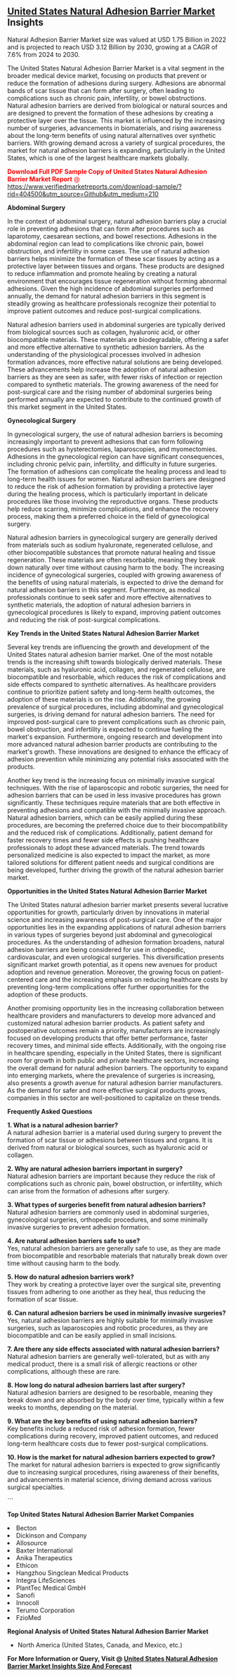 <h2><a href="https://www.verifiedmarketreports.com/download-sample/?rid=404500&amp;utm_source=Github&amp;utm_medium=210" target="_blank">United States Natural Adhesion Barrier Market</a> Insights</h2><p>Natural Adhesion Barrier Market size was valued at USD 1.75 Billion in 2022 and is projected to reach USD 3.12 Billion by 2030, growing at a CAGR of 7.6% from 2024 to 2030.</p><p><p>The United States Natural Adhesion Barrier Market is a vital segment in the broader medical device market, focusing on products that prevent or reduce the formation of adhesions during surgery. Adhesions are abnormal bands of scar tissue that can form after surgery, often leading to complications such as chronic pain, infertility, or bowel obstructions. Natural adhesion barriers are derived from biological or natural sources and are designed to prevent the formation of these adhesions by creating a protective layer over the tissue. This market is influenced by the increasing number of surgeries, advancements in biomaterials, and rising awareness about the long-term benefits of using natural alternatives over synthetic barriers. With growing demand across a variety of surgical procedures, the market for natural adhesion barriers is expanding, particularly in the United States, which is one of the largest healthcare markets globally. <p><span class=""><span style="color: #ff0000;"><strong>Download Full PDF Sample Copy of United States Natural Adhesion Barrier Market Report</strong> @ </span><a href="https://www.verifiedmarketreports.com/download-sample/?rid=404500&amp;utm_source=Github&amp;utm_medium=210" target="_blank">https://www.verifiedmarketreports.com/download-sample/?rid=404500&amp;utm_source=Github&amp;utm_medium=210</a></span></p></p><p><strong>Abdominal Surgery</strong></p><p>In the context of abdominal surgery, natural adhesion barriers play a crucial role in preventing adhesions that can form after procedures such as laparotomy, caesarean sections, and bowel resections. Adhesions in the abdominal region can lead to complications like chronic pain, bowel obstruction, and infertility in some cases. The use of natural adhesion barriers helps minimize the formation of these scar tissues by acting as a protective layer between tissues and organs. These products are designed to reduce inflammation and promote healing by creating a natural environment that encourages tissue regeneration without forming abnormal adhesions. Given the high incidence of abdominal surgeries performed annually, the demand for natural adhesion barriers in this segment is steadily growing as healthcare professionals recognize their potential to improve patient outcomes and reduce post-surgical complications. <p>Natural adhesion barriers used in abdominal surgeries are typically derived from biological sources such as collagen, hyaluronic acid, or other biocompatible materials. These materials are biodegradable, offering a safer and more effective alternative to synthetic adhesion barriers. As the understanding of the physiological processes involved in adhesion formation advances, more effective natural solutions are being developed. These advancements help increase the adoption of natural adhesion barriers as they are seen as safer, with fewer risks of infection or rejection compared to synthetic materials. The growing awareness of the need for post-surgical care and the rising number of abdominal surgeries being performed annually are expected to contribute to the continued growth of this market segment in the United States. <p><strong>Gynecological Surgery</strong></p><p>In gynecological surgery, the use of natural adhesion barriers is becoming increasingly important to prevent adhesions that can form following procedures such as hysterectomies, laparoscopies, and myomectomies. Adhesions in the gynecological region can have significant consequences, including chronic pelvic pain, infertility, and difficulty in future surgeries. The formation of adhesions can complicate the healing process and lead to long-term health issues for women. Natural adhesion barriers are designed to reduce the risk of adhesion formation by providing a protective layer during the healing process, which is particularly important in delicate procedures like those involving the reproductive organs. These products help reduce scarring, minimize complications, and enhance the recovery process, making them a preferred choice in the field of gynecological surgery.<p>Natural adhesion barriers in gynecological surgery are generally derived from materials such as sodium hyaluronate, regenerated cellulose, and other biocompatible substances that promote natural healing and tissue regeneration. These materials are often resorbable, meaning they break down naturally over time without causing harm to the body. The increasing incidence of gynecological surgeries, coupled with growing awareness of the benefits of using natural materials, is expected to drive the demand for natural adhesion barriers in this segment. Furthermore, as medical professionals continue to seek safer and more effective alternatives to synthetic materials, the adoption of natural adhesion barriers in gynecological procedures is likely to expand, improving patient outcomes and reducing the risk of post-surgical complications.<p><strong>Key Trends in the United States Natural Adhesion Barrier Market</strong></p><p>Several key trends are influencing the growth and development of the United States natural adhesion barrier market. One of the most notable trends is the increasing shift towards biologically derived materials. These materials, such as hyaluronic acid, collagen, and regenerated cellulose, are biocompatible and resorbable, which reduces the risk of complications and side effects compared to synthetic alternatives. As healthcare providers continue to prioritize patient safety and long-term health outcomes, the adoption of these materials is on the rise. Additionally, the growing prevalence of surgical procedures, including abdominal and gynecological surgeries, is driving demand for natural adhesion barriers. The need for improved post-surgical care to prevent complications such as chronic pain, bowel obstruction, and infertility is expected to continue fueling the market's expansion. Furthermore, ongoing research and development into more advanced natural adhesion barrier products are contributing to the market's growth. These innovations are designed to enhance the efficacy of adhesion prevention while minimizing any potential risks associated with the products.<p>Another key trend is the increasing focus on minimally invasive surgical techniques. With the rise of laparoscopic and robotic surgeries, the need for adhesion barriers that can be used in less invasive procedures has grown significantly. These techniques require materials that are both effective in preventing adhesions and compatible with the minimally invasive approach. Natural adhesion barriers, which can be easily applied during these procedures, are becoming the preferred choice due to their biocompatibility and the reduced risk of complications. Additionally, patient demand for faster recovery times and fewer side effects is pushing healthcare professionals to adopt these advanced materials. The trend towards personalized medicine is also expected to impact the market, as more tailored solutions for different patient needs and surgical conditions are being developed, further driving the growth of the natural adhesion barrier market.<p><strong>Opportunities in the United States Natural Adhesion Barrier Market</strong></p><p>The United States natural adhesion barrier market presents several lucrative opportunities for growth, particularly driven by innovations in material science and increasing awareness of post-surgical care. One of the major opportunities lies in the expanding applications of natural adhesion barriers in various types of surgeries beyond just abdominal and gynecological procedures. As the understanding of adhesion formation broadens, natural adhesion barriers are being considered for use in orthopedic, cardiovascular, and even urological surgeries. This diversification presents significant market growth potential, as it opens new avenues for product adoption and revenue generation. Moreover, the growing focus on patient-centered care and the increasing emphasis on reducing healthcare costs by preventing long-term complications offer further opportunities for the adoption of these products.<p>Another promising opportunity lies in the increasing collaboration between healthcare providers and manufacturers to develop more advanced and customized natural adhesion barrier products. As patient safety and postoperative outcomes remain a priority, manufacturers are increasingly focused on developing products that offer better performance, faster recovery times, and minimal side effects. Additionally, with the ongoing rise in healthcare spending, especially in the United States, there is significant room for growth in both public and private healthcare sectors, increasing the overall demand for natural adhesion barriers. The opportunity to expand into emerging markets, where the prevalence of surgeries is increasing, also presents a growth avenue for natural adhesion barrier manufacturers. As the demand for safer and more effective surgical products grows, companies in this sector are well-positioned to capitalize on these trends.<p><strong>Frequently Asked Questions</strong></p><p><strong>1. What is a natural adhesion barrier?</strong><br>A natural adhesion barrier is a material used during surgery to prevent the formation of scar tissue or adhesions between tissues and organs. It is derived from natural or biological sources, such as hyaluronic acid or collagen.</p><p><strong>2. Why are natural adhesion barriers important in surgery?</strong><br>Natural adhesion barriers are important because they reduce the risk of complications such as chronic pain, bowel obstruction, or infertility, which can arise from the formation of adhesions after surgery.</p><p><strong>3. What types of surgeries benefit from natural adhesion barriers?</strong><br>Natural adhesion barriers are commonly used in abdominal surgeries, gynecological surgeries, orthopedic procedures, and some minimally invasive surgeries to prevent adhesion formation.</p><p><strong>4. Are natural adhesion barriers safe to use?</strong><br>Yes, natural adhesion barriers are generally safe to use, as they are made from biocompatible and resorbable materials that naturally break down over time without causing harm to the body.</p><p><strong>5. How do natural adhesion barriers work?</strong><br>They work by creating a protective layer over the surgical site, preventing tissues from adhering to one another as they heal, thus reducing the formation of scar tissue.</p><p><strong>6. Can natural adhesion barriers be used in minimally invasive surgeries?</strong><br>Yes, natural adhesion barriers are highly suitable for minimally invasive surgeries, such as laparoscopies and robotic procedures, as they are biocompatible and can be easily applied in small incisions.</p><p><strong>7. Are there any side effects associated with natural adhesion barriers?</strong><br>Natural adhesion barriers are generally well-tolerated, but as with any medical product, there is a small risk of allergic reactions or other complications, although these are rare.</p><p><strong>8. How long do natural adhesion barriers last after surgery?</strong><br>Natural adhesion barriers are designed to be resorbable, meaning they break down and are absorbed by the body over time, typically within a few weeks to months, depending on the material.</p><p><strong>9. What are the key benefits of using natural adhesion barriers?</strong><br>Key benefits include a reduced risk of adhesion formation, fewer complications during recovery, improved patient outcomes, and reduced long-term healthcare costs due to fewer post-surgical complications.</p><p><strong>10. How is the market for natural adhesion barriers expected to grow?</strong><br>The market for natural adhesion barriers is expected to grow significantly due to increasing surgical procedures, rising awareness of their benefits, and advancements in material science, driving demand across various surgical specialties.</p>```</p><p><strong>Top United States Natural Adhesion Barrier Market Companies</strong></p><div data-test-id=""><p><li>Becton</li><li> Dickinson and Company</li><li> Allosource</li><li> Baxter International</li><li> Anika Therapeutics</li><li> Ethicon</li><li> Hangzhou Singclean Medical Products</li><li> Integra LifeSciences</li><li> PlantTec Medical GmbH</li><li> Sanofi</li><li> Innocoll</li><li> Terumo Corporation</li><li> FzioMed</li></p><div><strong>Regional Analysis of&nbsp;United States Natural Adhesion Barrier Market</strong></div><ul><li dir="ltr"><p dir="ltr">North America&nbsp;(United States, Canada, and Mexico, etc.)</p></li></ul><p><strong>For More Information or Query, Visit @&nbsp;</strong><strong><a href="https://www.verifiedmarketreports.com/product/natural-adhesion-barrier-market/?utm_source=Github&amp;utm_medium=210" target="_blank">United States Natural Adhesion Barrier Market Insights Size And Forecast</a></strong></p></div>
